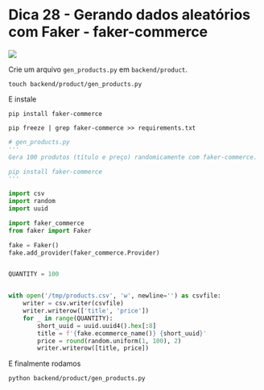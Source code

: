 # Dica 28 - Gerando dados aleatórios com Faker - faker-commerce

<a href="https://youtu.be/otT4fVdsECc">
    <img src="../.gitbook/assets/youtube.png">
</a>


Crie um arquivo `gen_products.py` em `backend/product`.

```
touch backend/product/gen_products.py
```

E instale

```
pip install faker-commerce

pip freeze | grep faker-commerce >> requirements.txt
```

```python
# gen_products.py
'''
Gera 100 produtos (título e preço) randomicamente com faker-commerce.

pip install faker-commerce
'''

import csv
import random
import uuid

import faker_commerce
from faker import Faker

fake = Faker()
fake.add_provider(faker_commerce.Provider)


QUANTITY = 100


with open('/tmp/products.csv', 'w', newline='') as csvfile:
    writer = csv.writer(csvfile)
    writer.writerow(['title', 'price'])
    for _ in range(QUANTITY):
        short_uuid = uuid.uuid4().hex[:8]
        title = f'{fake.ecommerce_name()} {short_uuid}'
        price = round(random.uniform(1, 100), 2)
        writer.writerow([title, price])

```

E finalmente rodamos

```
python backend/product/gen_products.py
```